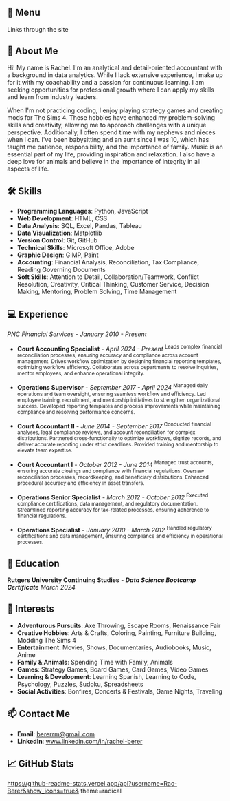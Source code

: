 ## 🔗 Menu

Links through the site

## 🌟 About Me

Hi! My name is Rachel. I'm an analytical and detail-oriented accountant with a background in data analytics. While I lack extensive experience, I make up for it with my coachability and a passion for continuous learning. I am seeking opportunities for professional growth where I can apply my skills and learn from industry leaders.

When I'm not practicing coding, I enjoy playing strategy games and creating mods for The Sims 4. These hobbies have enhanced my problem-solving skills and creativity, allowing me to approach challenges with a unique perspective. Additionally, I often spend time with my nephews and nieces when I can. I've been babysitting and an aunt since I was 10, which has taught me patience, responsibility, and the importance of family. Music is an essential part of my life, providing inspiration and relaxation. I also have a deep love for animals and believe in the importance of integrity in all aspects of life.

## 🛠️ Skills

- **Programming Languages**: Python, JavaScript
- **Web Development**: HTML, CSS
- **Data Analysis**: SQL, Excel, Pandas, Tableau
- **Data Visualization**: Matplotlib
- **Version Control**: Git, GitHub
- **Technical Skills**: Microsoft Office, Adobe
- **Graphic Design**: GIMP, Paint
- **Accounting**: Financial Analysis, Reconciliation, Tax Compliance, Reading Governing Documents
- **Soft Skills**: Attention to Detail, Collaboration/Teamwork, Conflict Resolution, Creativity, Critical Thinking, Customer Service, Decision Making, Mentoring, Problem Solving, Time Management

## 💻 Experience

_PNC Financial Services_ - _January 2010 - Present_

- **Court Accounting Specialist** - _April 2024 - Present_
  <sup>Leads complex financial reconciliation processes, ensuring accuracy and compliance across account management. Drives workflow optimization by designing financial reporting templates, optimizing workflow efficiency. Collaborates across departments to resolve inquiries, mentor employees, and enhance operational integrity.</sup>

- **Operations Supervisor** - _September 2017 - April 2024_
  <sup>Managed daily operations and team oversight, ensuring seamless workflow and efficiency. Led employee training, recruitment, and mentorship initiatives to strengthen organizational success. Developed reporting templates and process improvements while maintaining compliance and resolving performance concerns.</sup>

- **Court Accountant II** - _June 2014 - September 2017_
  <sup>Conducted financial analyses, legal compliance reviews, and account reconciliation for complex distributions. Partnered cross-functionally to optimize workflows, digitize records, and deliver accurate reporting under strict deadlines. Provided training and mentorship to elevate team expertise.</sup>

- **Court Accountant I** - _October 2012 - June 2014_
  <sup>Managed trust accounts, ensuring accurate closings and compliance with financial regulations. Oversaw reconciliation processes, recordkeeping, and beneficiary distributions. Enhanced procedural accuracy and efficiency in asset transfers.</sup>

- **Operations Senior Specialist** - _March 2012 - October 2012_
  <sup>Executed compliance certifications, data management, and regulatory documentation. Streamlined reporting accuracy for tax-related processes, ensuring adherence to financial regulations.</sup>

- **Operations Specialist** - _January 2010 - March 2012_
  <sup>Handled regulatory certifications and data management, ensuring compliance and efficiency in operational processes.</sup>

## 🏫 Education

**Rutgers University Continuing Studies** - **_Data Science Bootcamp Certificate_** _March 2024_

## 🎨 Interests

- **Adventurous Pursuits**: Axe Throwing, Escape Rooms, Renaissance Fair
- **Creative Hobbies**: Arts & Crafts, Coloring, Painting, Furniture Building, Modding The Sims 4
- **Entertainment**: Movies, Shows, Documentaries, Audiobooks, Music, Anime
- **Family & Animals**: Spending Time with Family, Animals
- **Games**: Strategy Games, Board Games, Card Games, Video Games
- **Learning & Development**: Learning Spanish, Learning to Code, Psychology, Puzzles, Sudoku, Spreadsheets
- **Social Activities**: Bonfires, Concerts & Festivals, Game Nights, Traveling

## 📫 Contact Me

- **Email**: bererrm@gmail.com
- **LinkedIn**: www.linkedin.com/in/rachel-berer

## 📈 GitHub Stats

https://github-readme-stats.vercel.app/api?username=Rac-Berer&show_icons=true&
theme=radical
